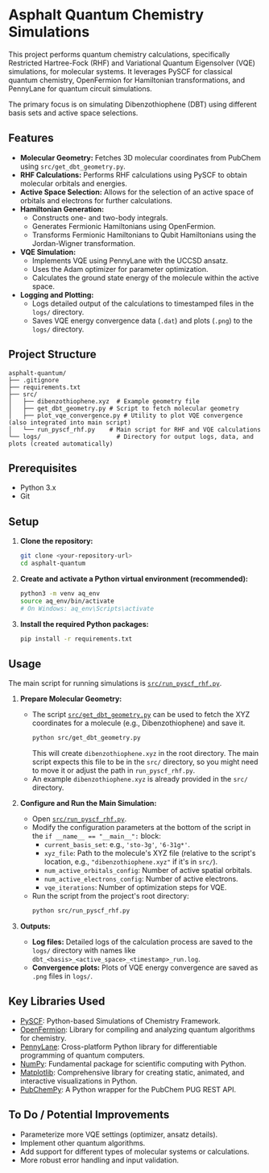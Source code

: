 # Asphalt Quantum Chemistry Simulations

This project performs quantum chemistry calculations, specifically Restricted Hartree-Fock (RHF) and Variational Quantum Eigensolver (VQE) simulations, for molecular systems. It leverages PySCF for classical quantum chemistry, OpenFermion for Hamiltonian transformations, and PennyLane for quantum circuit simulations.

The primary focus is on simulating Dibenzothiophene (DBT) using different basis sets and active space selections.

## Features

*   **Molecular Geometry:** Fetches 3D molecular coordinates from PubChem using `src/get_dbt_geometry.py`.
*   **RHF Calculations:** Performs RHF calculations using PySCF to obtain molecular orbitals and energies.
*   **Active Space Selection:** Allows for the selection of an active space of orbitals and electrons for further calculations.
*   **Hamiltonian Generation:**
    *   Constructs one- and two-body integrals.
    *   Generates Fermionic Hamiltonians using OpenFermion.
    *   Transforms Fermionic Hamiltonians to Qubit Hamiltonians using the Jordan-Wigner transformation.
*   **VQE Simulation:**
    *   Implements VQE using PennyLane with the UCCSD ansatz.
    *   Uses the Adam optimizer for parameter optimization.
    *   Calculates the ground state energy of the molecule within the active space.
*   **Logging and Plotting:**
    *   Logs detailed output of the calculations to timestamped files in the `logs/` directory.
    *   Saves VQE energy convergence data (`.dat`) and plots (`.png`) to the `logs/` directory.

## Project Structure

```
asphalt-quantum/
├── .gitignore
├── requirements.txt
├── src/
│   ├── dibenzothiophene.xyz  # Example geometry file
│   ├── get_dbt_geometry.py # Script to fetch molecular geometry
│   ├── plot_vqe_convergence.py # Utility to plot VQE convergence (also integrated into main script)
│   └── run_pyscf_rhf.py    # Main script for RHF and VQE calculations
└── logs/                     # Directory for output logs, data, and plots (created automatically)
```

## Prerequisites

*   Python 3.x
*   Git

## Setup

1.  **Clone the repository:**
    ```bash
    git clone <your-repository-url>
    cd asphalt-quantum
    ```

2.  **Create and activate a Python virtual environment (recommended):**
    ```bash
    python3 -m venv aq_env
    source aq_env/bin/activate
    # On Windows: aq_env\Scripts\activate
    ```

3.  **Install the required Python packages:**
    ```bash
    pip install -r requirements.txt
    ```

## Usage

The main script for running simulations is [`src/run_pyscf_rhf.py`](/Users/omtailor/asphalt-quantum/src/run_pyscf_rhf.py).

1.  **Prepare Molecular Geometry:**
    *   The script [`src/get_dbt_geometry.py`](/Users/omtailor/asphalt-quantum/src/get_dbt_geometry.py) can be used to fetch the XYZ coordinates for a molecule (e.g., Dibenzothiophene) and save it.
        ```bash
        python src/get_dbt_geometry.py
        ```
        This will create `dibenzothiophene.xyz` in the root directory. The main script expects this file to be in the `src/` directory, so you might need to move it or adjust the path in `run_pyscf_rhf.py`.
    *   An example `dibenzothiophene.xyz` is already provided in the `src/` directory.

2.  **Configure and Run the Main Simulation:**
    *   Open [`src/run_pyscf_rhf.py`](/Users/omtailor/asphalt-quantum/src/run_pyscf_rhf.py).
    *   Modify the configuration parameters at the bottom of the script in the `if __name__ == "__main__":` block:
        *   `current_basis_set`: e.g., `'sto-3g'`, `'6-31g*'`.
        *   `xyz_file`: Path to the molecule's XYZ file (relative to the script's location, e.g., `"dibenzothiophene.xyz"` if it's in `src/`).
        *   `num_active_orbitals_config`: Number of active spatial orbitals.
        *   `num_active_electrons_config`: Number of active electrons.
        *   `vqe_iterations`: Number of optimization steps for VQE.
    *   Run the script from the project's root directory:
        ```bash
        python src/run_pyscf_rhf.py
        ```

3.  **Outputs:**
    *   **Log files:** Detailed logs of the calculation process are saved to the `logs/` directory with names like `dbt_<basis>_<active_space>_<timestamp>_run.log`.
    *   **Convergence plots:** Plots of VQE energy convergence are saved as `.png` files in `logs/`.

## Key Libraries Used

*   [PySCF](https://pyscf.org/): Python-based Simulations of Chemistry Framework.
*   [OpenFermion](https://quantumai.google/openfermion): Library for compiling and analyzing quantum algorithms for chemistry.
*   [PennyLane](https://pennylane.ai/): Cross-platform Python library for differentiable programming of quantum computers.
*   [NumPy](https://numpy.org/): Fundamental package for scientific computing with Python.
*   [Matplotlib](https://matplotlib.org/): Comprehensive library for creating static, animated, and interactive visualizations in Python.
*   [PubChemPy](https://pubchempy.readthedocs.io/): A Python wrapper for the PubChem PUG REST API.

## To Do / Potential Improvements

*   Parameterize more VQE settings (optimizer, ansatz details).
*   Implement other quantum algorithms.
*   Add support for different types of molecular systems or calculations.
*   More robust error handling and input validation.
